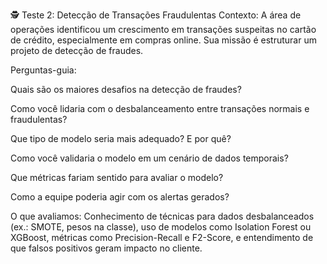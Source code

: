 🕵️ Teste 2: Detecção de Transações Fraudulentas
Contexto:
A área de operações identificou um crescimento em transações suspeitas no cartão de crédito, especialmente em compras online. Sua missão é estruturar um projeto de detecção de fraudes.

Perguntas-guia:

Quais são os maiores desafios na detecção de fraudes?

Como você lidaria com o desbalanceamento entre transações normais e fraudulentas?

Que tipo de modelo seria mais adequado? E por quê?

Como você validaria o modelo em um cenário de dados temporais?

Que métricas fariam sentido para avaliar o modelo?

Como a equipe poderia agir com os alertas gerados?

O que avaliamos:
Conhecimento de técnicas para dados desbalanceados (ex.: SMOTE, pesos na classe), uso de modelos como Isolation Forest ou XGBoost, métricas como Precision-Recall e F2-Score, e entendimento de que falsos positivos geram impacto no cliente.